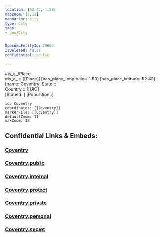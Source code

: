 ```yaml
---
location: [52.42,-1.58] 
mapzoom: [7,12] 
mapmarker: city 
type: City
tags:
- geo/City


SpocWebEntityId: 29666
isDeleted: false
confidential: public

---
```

#is_a_/Place  
#is_a_ :: [[Place]] 
[has_place_longitude::-1.58] 
[has_place_latitude::52.42] 
[name::Coventry] 
State ::  
Country :: [[UK]]  
[StateId::] 
[Population::] 



```leaflet
id: Coventry
coordinates: [[Coventry]] 
markerFile: [[Coventry]] 
defaultZoom: 11 
maxZoom: 18
```


## Confidential Links & Embeds: 

### [Coventry](/_Standards/Earth/Continent/Europe/Europe~North/UK/England/Regions~England/West_Midlands,Region/Warwickshire/Coventry/cities~Coventry/Coventry.md) 

### [Coventry.public](/_public/Earth/Continent/Europe/Europe~North/UK/England/Regions~England/West_Midlands,Region/Warwickshire/Coventry/cities~Coventry/Coventry.public.md) 

### [Coventry.internal](/_internal/Earth/Continent/Europe/Europe~North/UK/England/Regions~England/West_Midlands,Region/Warwickshire/Coventry/cities~Coventry/Coventry.internal.md) 

### [Coventry.protect](/_protect/Earth/Continent/Europe/Europe~North/UK/England/Regions~England/West_Midlands,Region/Warwickshire/Coventry/cities~Coventry/Coventry.protect.md) 

### [Coventry.private](/_private/Earth/Continent/Europe/Europe~North/UK/England/Regions~England/West_Midlands,Region/Warwickshire/Coventry/cities~Coventry/Coventry.private.md) 

### [Coventry.personal](/_personal/Earth/Continent/Europe/Europe~North/UK/England/Regions~England/West_Midlands,Region/Warwickshire/Coventry/cities~Coventry/Coventry.personal.md) 

### [Coventry.secret](/_secret/Earth/Continent/Europe/Europe~North/UK/England/Regions~England/West_Midlands,Region/Warwickshire/Coventry/cities~Coventry/Coventry.secret.md)

